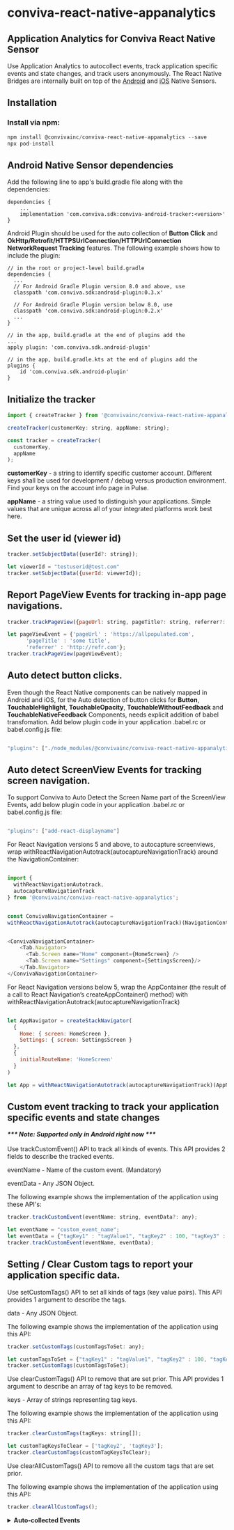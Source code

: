 # conviva-react-native-appanalytics
## Application Analytics for Conviva React Native Sensor
Use Application Analytics to autocollect events, track application specific events and state changes, and track users anonymously. The React Native Bridges are internally built on top of the [Android](https://github.com/Conviva/conviva-android-appanalytics) and [iOS](https://github.com/Conviva/conviva-ios-appanalytics) Native Sensors.

## Installation

### Install via npm:
```js
npm install @convivainc/conviva-react-native-appanalytics --save
npx pod-install
```

## Android Native Sensor dependencies
Add the following line to app's build.gradle file along with the dependencies:
```
dependencies {
    ...
    implementation 'com.conviva.sdk:conviva-android-tracker:<version>'
}
```
Android Plugin should be used for the auto collection of **Button Click** and **OkHttp/Retrofit/HTTPSUrlConnection/HTTPUrlConnection** **NetworkRequest Tracking** features. The following example shows how to include the plugin:
```
// in the root or project-level build.gradle
dependencies {
  ...
  // For Android Gradle Plugin version 8.0 and above, use
  classpath 'com.conviva.sdk:android-plugin:0.3.x'

  // For Android Gradle Plugin version below 8.0, use
  classpath 'com.conviva.sdk:android-plugin:0.2.x'
  ...
}

// in the app, build.gradle at the end of plugins add the
...
apply plugin: 'com.conviva.sdk.android-plugin'

// in the app, build.gradle.kts at the end of plugins add the
plugins {
    id 'com.conviva.sdk.android-plugin'
}
```

## Initialize the tracker
```js
import { createTracker } from '@convivainc/conviva-react-native-appanalytics';

createTracker(customerKey: string, appName: string);

const tracker = createTracker(
  customerKey,
  appName
);
```
<strong>customerKey</strong> - a string to identify specific customer account. Different keys shall be used for development / debug versus production environment. Find your keys on the account info page in Pulse.

<strong>appName</strong> - a string value used to distinguish your applications. Simple values that are unique across all of your integrated platforms work best here.


## Set the user id (viewer id)
```js
tracker.setSubjectData({userId?: string});

let viewerId = "testuserid@test.com"
tracker.setSubjectData({userId: viewerId});
```

## Report PageView Events for tracking in-app page navigations.
```js
tracker.trackPageView({pageUrl: string, pageTitle?: string, referrer?: string});

let pageViewEvent = {'pageUrl' : 'https://allpopulated.com',
      'pageTitle' : 'some title',
      'referrer' : 'http://refr.com'};
tracker.trackPageView(pageViewEvent);
```

## Auto detect button clicks.
Even though the React Native components can be natively mapped in Android and iOS, for the Auto detection of button clicks for **Button**, **TouchableHighlight**, **TouchableOpacity**, **TouchableWithoutFeedback** and **TouchableNativeFeedback** Components, needs explicit addition of babel transfomation. Add below plugin code in your application .babel.rc or babel.config.js file:

```js

"plugins": ["./node_modules/@convivainc/conviva-react-native-appanalytics/instrumentation/index.js"]

```

## Auto detect ScreenView Events for tracking screen navigation.
To support Conviva to Auto Detect the Screen Name part of the ScreenView Events, add below plugin code in your application .babel.rc or babel.config.js file:
```js

"plugins": ["add-react-displayname"]

```

For React Navigation versions 5 and above, to autocapture screenviews, wrap withReactNavigationAutotrack(autocaptureNavigationTrack) around the NavigationContainer:

```js

import {
  withReactNavigationAutotrack,
  autocaptureNavigationTrack
} from '@convivainc/conviva-react-native-appanalytics';


const ConvivaNavigationContainer = 
withReactNavigationAutotrack(autocaptureNavigationTrack)(NavigationContainer);


<ConvivaNavigationContainer>
    <Tab.Navigator>
      <Tab.Screen name="Home" component={HomeScreen} />
      <Tab.Screen name="Settings" component={SettingsScreen}/> 
    </Tab.Navigator>
</ConvivaNavigationContainer>
```

For React Navigation versions below 5, wrap the AppContainer (the result of a call to React Navigation’s createAppContainer() method) with withReactNavigationAutotrack(autocaptureNavigationTrack)
```js

let AppNavigator = createStackNavigator(
  {
    Home: { screen: HomeScreen },
    Settings: { screen: SettingsScreen }
  },
  {
    initialRouteName: 'HomeScreen'
  }
)

let App = withReactNavigationAutotrack(autocaptureNavigationTrack)(AppNavigator);

```


## Custom event tracking to track your application specific events and state changes
<strong>_*** Note: Supported only in Android right now ***_<br></strong><br>
Use trackCustomEvent() API to track all kinds of events. This API provides 2 fields to describe the tracked events.

eventName - Name of the custom event. (Mandatory)

eventData - Any JSON Object.

The following example shows the implementation of the application using these API's:
```js
tracker.trackCustomEvent(eventName: string, eventData?: any);

let eventName = "custom_event_name";
let eventData = {"tagKey1" : "tagValue1", "tagKey2" : 100, "tagKey3" : true};
tracker.trackCustomEvent(eventName, eventData);
```

## Setting / Clear Custom tags to report your application specific data.
Use setCustomTags() API to set all kinds of tags (key value pairs). This API provides 1 argument to describe the tags.

data - Any JSON Object.

The following example shows the implementation of the application using this API:

```js
tracker.setCustomTags(customTagsToSet: any);

let customTagsToSet = {"tagKey1" : "tagValue1", "tagKey2" : 100, "tagKey3" : true};
tracker.setCustomTags(customTagsToSet);
```

Use clearCustomTags() API to remove that are set prior. This API provides 1 argument to describe an array of tag keys to be removed.

keys - Array of strings representing tag keys.

The following example shows the implementation of the application using this API:
```js
tracker.clearCustomTags(tagKeys: string[]);

let customTagKeysToClear = ['tagKey2', 'tagKey3'];
tracker.clearCustomTags(customTagKeysToClear);
```

Use clearAllCustomTags() API to remove all the custom tags that are set prior.

The following example shows the implementation of the application using this API:
```js
tracker.clearAllCustomTags();
```

<details>
    <summary><b>Auto-collected Events</b></summary>
    
##### Conviva provides a rich set of application performance metrics with the help of autocollected app events, such as _screen_view_ , _button_click_, and _network_request_. 

Event | Occurrence |
------|------------ |
network_request | after receiving the network request response ; auto collected from the Native Sensors, Need android-plugin inclusion for Android|
screen_view | when the screen is interacted on either first launch or relaunch ; auto collected from the Native Sensors + React Native Screens; Need add-react-displayname plugin and wrapping of Navigation Components |
application_error | when an error occurrs in the application ; auto collected from the Native Sensors|
button_click | on the button click callback ; auto collected from the Native Sensors + React Native **Button**, **TouchableHighlight**, **TouchableOpacity**, **TouchableWithoutFeedback** and **TouchableNativeFeedback** Components; Need babel transformation plugin|
application_background | when the application is taken to the background ; auto collected from the Native Sensors|
application_foreground | when the application is taken to the foreground ; auto collected from the Native Sensors|
application_install | when the application is launched for the first time after it's installed. (It's not the exact installed time.) |
